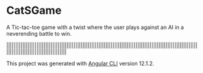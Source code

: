 # CatSGame

A Tic-tac-toe game with a twist where the user plays against an AI in a neverending battle to win.

||||||||||||||||||||||||||||||||||||||||||||||||||||||||||||||||||||||||||||||||||||||||||||||||||||||||||||||||||||||||||||||||||||||||||||||

This project was generated with [Angular CLI](https://github.com/angular/angular-cli) version 12.1.2.

